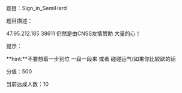 题目：Sign_in_SemiHard

题目描述：

47.95.212.185 38611
仍然是由CNSS友情赞助 大量的心！

提示：

**hint:**不要想着一步到位 一段一段来 或者 碰碰运气(如果你比较欧的话

分值：500

当前达成人数：10


